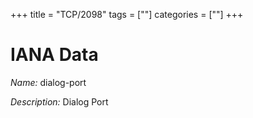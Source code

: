+++
title = "TCP/2098"
tags = [""]
categories = [""]
+++

# IANA Data

_Name:_ dialog-port

_Description:_ Dialog Port

